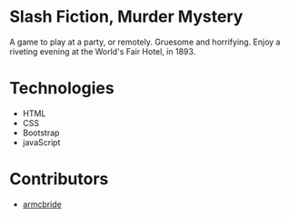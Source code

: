 # Slash Fiction, Murder Mystery
A game to play at a party, or remotely. Gruesome and horrifying. Enjoy a riveting evening at the World's Fair Hotel, in 1893.

# Technologies
- HTML
- CSS
- Bootstrap
- javaScript

# Contributors

- <a href="https://armcbride.github.io/portfolio/about.html" target ="blank"> armcbride</a>



